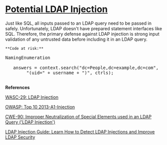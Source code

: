 # [Potential LDAP Injection](http://find-sec-bugs.github.io/bugs.htm#LDAP_INJECTION)

Just like SQL, all inputs passed to an LDAP query need to be passed in safely. Unfortunately, LDAP doesn't have prepared statement interfaces like SQL.
Therefore, the primary defense against LDAP injection is strong input validation of any untrusted data before including it in an LDAP query.

    **Code at risk:**  

<pre>NamingEnumeration
 <searchresult>
   answers = context.search("dc=People,dc=example,dc=com",
        "(uid=" + username + ")", ctrls);
 </searchresult></pre>

**References**  

[WASC-29: LDAP Injection](http://projects.webappsec.org/w/page/13246947/LDAP%20Injection)  

[OWASP: Top 10 2013-A1-Injection](https://www.owasp.org/index.php/Top_10_2013-A1-Injection)  

[CWE-90: Improper Neutralization of Special Elements used in an LDAP Query ('LDAP Injection')](http://cwe.mitre.org/data/definitions/90.html)  

[LDAP Injection Guide: Learn How to Detect LDAP Injections and Improve LDAP Security](http://www.veracode.com/security/ldap-injection)